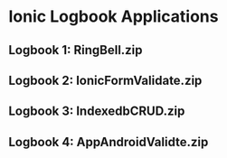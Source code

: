 # Ionic Logbook Applications

## Logbook 1: RingBell.zip
## Logbook 2: IonicFormValidate.zip
## Logbook 3: IndexedbCRUD.zip
## Logbook 4: AppAndroidValidte.zip
